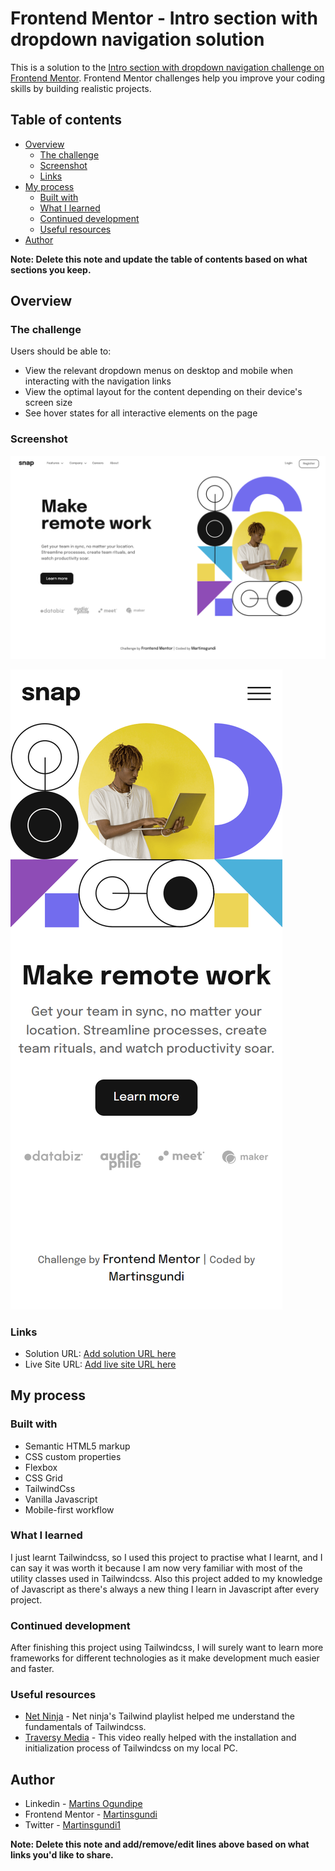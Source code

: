 # Frontend Mentor - Intro section with dropdown navigation solution

This is a solution to the [Intro section with dropdown navigation challenge on Frontend Mentor](https://www.frontendmentor.io/challenges/intro-section-with-dropdown-navigation-ryaPetHE5). Frontend Mentor challenges help you improve your coding skills by building realistic projects. 

## Table of contents

- [Overview](#overview)
  - [The challenge](#the-challenge)
  - [Screenshot](#screenshot)
  - [Links](#links)
- [My process](#my-process)
  - [Built with](#built-with)
  - [What I learned](#what-i-learned)
  - [Continued development](#continued-development)
  - [Useful resources](#useful-resources)
- [Author](#author)

**Note: Delete this note and update the table of contents based on what sections you keep.**

## Overview

### The challenge

Users should be able to:

- View the relevant dropdown menus on desktop and mobile when interacting with the navigation links
- View the optimal layout for the content depending on their device's screen size
- See hover states for all interactive elements on the page

### Screenshot


![](<public/assets/Screenshots/Screenshot Laptop.png>)



![](<public/assets/Screenshots/Screenshot Mobile (iPhone SE).png>)



### Links

- Solution URL: [Add solution URL here](https://your-solution-url.com)
- Live Site URL: [Add live site URL here](https://your-live-site-url.com)

## My process

### Built with

- Semantic HTML5 markup
- CSS custom properties
- Flexbox
- CSS Grid
- TailwindCss
- Vanilla Javascript
- Mobile-first workflow


### What I learned

I just learnt Tailwindcss, so I used this project to practise what I learnt, and I can say it was worth it because I am now very familiar with most of the utility classes used in Tailwindcss.
Also this project added to my knowledge of Javascript as there's always a new thing I learn in Javascript after every project.


### Continued development

After finishing this project using Tailwindcss, I will surely want to learn more frameworks for different technologies as it make development much easier and faster. 

### Useful resources

- [Net Ninja](https://www.youtube.com/@NetNinja) - Net ninja's Tailwind playlist helped me understand the fundamentals of Tailwindcss.
- [Traversy Media](https://www.youtube.com/watch?v=dFgzHOX84xQ&t=696s) - This video really helped with the installation and initialization process of Tailwindcss on my local PC. 


## Author

- Linkedin - [Martins Ogundipe](https://www.linkedin.com/in/martinsgundi)
- Frontend Mentor - [Martinsgundi](https://www.frontendmentor.io/profile/Martinsgundi)
- Twitter - [Martinsgundi1](https://www.twitter.com/martinsgundi1)

**Note: Delete this note and add/remove/edit lines above based on what links you'd like to share.**